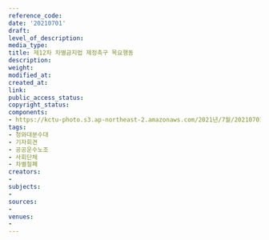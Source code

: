 ```yaml
---
reference_code: 
date: '20210701'
draft: 
level_of_description: 
media_type: 
title: 제12차 차별금지법 제정촉구 목요행동
description: 
weight: 
modified_at: 
created_at: 
link: 
public_access_status: 
copyright_status: 
components:
- https://kctu-photo.s3.ap-northeast-2.amazonaws.com/2021년/7월/20210701-제12차+차별금지법+제정촉구+목요행동_청와대분수대_기자회견_공공운수노조_사회단체_차별철폐/_5D40236.jpg
tags:
- 청와대분수대
- 기자회견
- 공공운수노조
- 사회단체
- 차별철폐
creators:
- 
subjects:
- 
sources:
- 
venues:
- 
---
```

